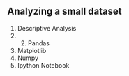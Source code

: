 ## Analyzing a small dataset
  1. Descriptive Analysis
  2. 2. Pandas
  3. Matplotlib
  4. Numpy
  5. Ipython Notebook
